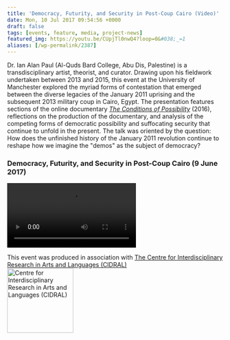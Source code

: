 ```yaml
---
title: 'Democracy, Futurity, and Security in Post-Coup Cairo (Video)'
date: Mon, 10 Jul 2017 09:54:56 +0000
draft: false
tags: [events, feature, media, project-news]
featured_img: https://youtu.be/CUpjTl0nwQ4?loop=0&#038;_=1
aliases: [/wp-permalink/2387]
---
```


<div class="entry-post"><div id="pl-2387"  class="panel-layout" ><div id="pg-2387-0"  class="panel-grid panel-no-style"  data-style="{&quot;background_display&quot;:&quot;tile&quot;,&quot;cell_alignment&quot;:&quot;flex-start&quot;}" ><div id="pgc-2387-0-0"  class="panel-grid-cell"  data-weight="1" ><div id="panel-2387-0-0-0" class="so-panel widget widget_sow-editor panel-first-child panel-last-child" data-index="0" data-style="{&quot;background_display&quot;:&quot;tile&quot;}" ><div class="so-widget-sow-editor so-widget-sow-editor-base">
<div class="siteorigin-widget-tinymce textwidget">
	Dr. Ian Alan Paul (Al-Quds Bard College, Abu Dis, Palestine) is a transdisciplinary artist, theorist, and curator. Drawing upon his fieldwork undertaken between 2013 and 2015, this event at the University of Manchester explored the myriad forms of contestation that emerged between the diverse legacies of the January 2011 uprising and the subsequent 2013 military coup in Cairo, Egypt. The presentation features sections of the online documentary <a href="http://www.ianalanpaul.com/the-conditions-of-possibility/"><em>The Conditions of Possibility</em></a> (2016), reflections on the production of the documentary, and analysis of the competing forms of democratic possibility and suffocating security that continue to unfold in the present. The talk was oriented by the question: How does the unfinished history of the January 2011 revolution continue to reshape how we imagine the "demos" as the subject of democracy?</div>
</div></div></div></div><div id="pg-2387-1"  class="panel-grid panel-no-style" ><div id="pgc-2387-1-0"  class="panel-grid-cell"  data-weight="1" ><div id="panel-2387-1-0-0" class="so-panel widget widget_media_video panel-first-child panel-last-child" data-index="1" data-style="{&quot;background_display&quot;:&quot;tile&quot;}" ><h3 class="widget-title">Democracy, Futurity, and Security in Post-Coup Cairo (9 June 2017)</h3><div style="width:100%;" class="wp-video"><!--[if lt IE 9]><script>document.createElement('video');</script><![endif]-->
<video class="wp-video-shortcode" id="video-2387-1" preload="metadata" controls="controls"><source type="video/youtube" src="https://youtu.be/CUpjTl0nwQ4?loop=0&#038;_=1" /><a href="https://youtu.be/CUpjTl0nwQ4?loop=0">https://youtu.be/CUpjTl0nwQ4?loop=0</a></video></div></div></div></div><div id="pg-2387-2"  class="panel-grid panel-no-style"  data-style="{&quot;background_display&quot;:&quot;tile&quot;,&quot;cell_alignment&quot;:&quot;flex-start&quot;}" ><div id="pgc-2387-2-0"  class="panel-grid-cell"  data-weight="1" ><div id="panel-2387-2-0-0" class="so-panel widget widget_sow-editor panel-first-child panel-last-child" data-index="2" data-style="{&quot;background_display&quot;:&quot;tile&quot;}" ><div class="so-widget-sow-editor so-widget-sow-editor-base">
<div class="siteorigin-widget-tinymce textwidget">
	<p>This event was produced in association with <a href="http://www.alc.manchester.ac.uk/cidral/">The Centre for Interdisciplinary Research in Arts and Languages (CIDRAL)</a><br /> <img class="size-full wp-image-2199 alignright" src="/wp-content/uploads/2017/06/cidral1.jpg" alt="Centre for Interdisciplinary Research in Arts and Languages (CIDRAL)" width="154" height="150" /></p></div>
</div></div></div></div></div></div>